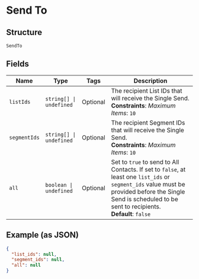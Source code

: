 
# Send To

## Structure

`SendTo`

## Fields

| Name | Type | Tags | Description |
|  --- | --- | --- | --- |
| `listIds` | `string[] \| undefined` | Optional | The recipient List IDs that will receive the Single Send.<br>**Constraints**: *Maximum Items*: `10` |
| `segmentIds` | `string[] \| undefined` | Optional | The recipient Segment IDs that will receive the Single Send.<br>**Constraints**: *Maximum Items*: `10` |
| `all` | `boolean \| undefined` | Optional | Set to `true` to send to All Contacts. If set to `false`, at least one `list_ids` or `segment_ids` value must be provided before the Single Send is scheduled to be sent to recipients.<br>**Default**: `false` |

## Example (as JSON)

```json
{
  "list_ids": null,
  "segment_ids": null,
  "all": null
}
```

